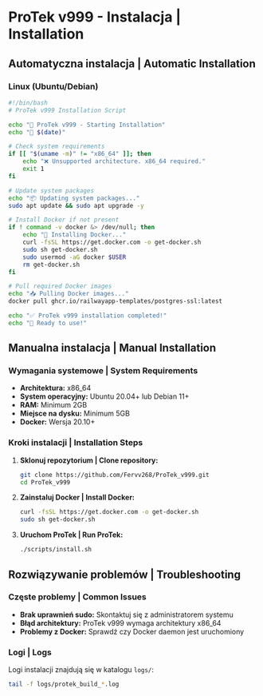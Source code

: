 # ProTek v999 - Instalacja | Installation

## Automatyczna instalacja | Automatic Installation

### Linux (Ubuntu/Debian)

```bash
#!/bin/bash
# ProTek v999 Installation Script

echo "🚀 ProTek v999 - Starting Installation"
echo "📅 $(date)"

# Check system requirements
if [[ "$(uname -m)" != "x86_64" ]]; then
    echo "❌ Unsupported architecture. x86_64 required."
    exit 1
fi

# Update system packages
echo "📦 Updating system packages..."
sudo apt update && sudo apt upgrade -y

# Install Docker if not present
if ! command -v docker &> /dev/null; then
    echo "🐳 Installing Docker..."
    curl -fsSL https://get.docker.com -o get-docker.sh
    sudo sh get-docker.sh
    sudo usermod -aG docker $USER
    rm get-docker.sh
fi

# Pull required Docker images
echo "📥 Pulling Docker images..."
docker pull ghcr.io/railwayapp-templates/postgres-ssl:latest

echo "✅ ProTek v999 installation completed!"
echo "🎉 Ready to use!"
```

## Manualna instalacja | Manual Installation

### Wymagania systemowe | System Requirements

- **Architektura:** x86_64
- **System operacyjny:** Ubuntu 20.04+ lub Debian 11+
- **RAM:** Minimum 2GB
- **Miejsce na dysku:** Minimum 5GB
- **Docker:** Wersja 20.10+

### Kroki instalacji | Installation Steps

1. **Sklonuj repozytorium | Clone repository:**
   ```bash
   git clone https://github.com/Fervv268/ProTek_v999.git
   cd ProTek_v999
   ```

2. **Zainstaluj Docker | Install Docker:**
   ```bash
   curl -fsSL https://get.docker.com -o get-docker.sh
   sudo sh get-docker.sh
   ```

3. **Uruchom ProTek | Run ProTek:**
   ```bash
   ./scripts/install.sh
   ```

## Rozwiązywanie problemów | Troubleshooting

### Częste problemy | Common Issues

- **Brak uprawnień sudo:** Skontaktuj się z administratorem systemu
- **Błąd architektury:** ProTek v999 wymaga architektury x86_64
- **Problemy z Docker:** Sprawdź czy Docker daemon jest uruchomiony

### Logi | Logs

Logi instalacji znajdują się w katalogu `logs/`:
```bash
tail -f logs/protek_build_*.log
```